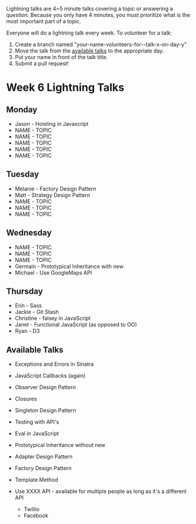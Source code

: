 Lightning talks are 4~5 minute talks covering a topic or answering a question.
Because you only have 4 minutes, you must prioritize what is the most important
part of a topic.

Everyone will do a lightning talk every week. To volunteer for a talk:

1. Create a branch named "your-name-volunteers-for--talk-x-on-day-y"
2. Move the talk from the [available talks](#availabl-talks) to the appropriate
   day.
3. Put your name in front of the talk title.
4. Submit a pull request!

# Week 6 Lightning Talks

## Monday

* Jason - Hoisting in Javascript
* NAME - TOPIC
* NAME - TOPIC
* NAME - TOPIC
* NAME - TOPIC
* NAME - TOPIC

## Tuesday

* Melanie - Factory Design Pattern
* Matt - Strategy Design Pattern
* NAME - TOPIC
* NAME - TOPIC
* NAME - TOPIC

## Wednesday

* NAME - TOPIC
* NAME - TOPIC
* NAME - TOPIC
* Germain - Prototypical Inheritance with new
* Michael - Use GoogleMaps API

## Thursday

* Erin - Sass
* Jackie - Git Stash
* Christine - falsey in JavaScript
* Janet - Functional JavaScript (as opposed to OO)
* Ryan - D3


## Available Talks
  *  Exceptions and Errors in Sinatra
  *  JavaScript Callbacks (again)
  * Observer Design Pattern

  * Closures
  * Singleton Design Pattern
  * Testing with API's
  * Eval in JavaScript
  * Prototypical Inheritance without new
  * Adapter Design Pattern
  * Factory Design Pattern
  * Template Method
  * Use XXXX API - available for multiple people as long as it's a different API
    * Twillio
    * Facebook


